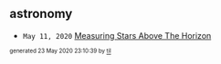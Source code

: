 ## astronomy


* <code>May 11, 2020</code> [Measuring Stars Above The Horizon](2020-05-11T00-17-00-measuring-stars-above-the-horizon.md)

<sup><sub>generated 23 May 2020 23:10:39 by <a href='https://github.com/senorprogrammer/til'>til</a></sub></sup>
